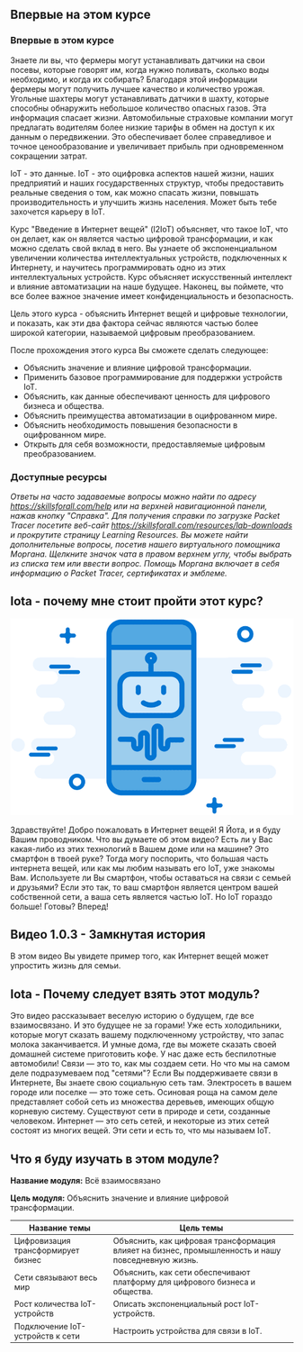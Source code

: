 <!-- 1.0.1 -->
## Впервые на этом курсе 
### Впервые в этом курсе
Знаете ли вы, что фермеры могут устанавливать датчики на свои посевы, которые говорят им, когда нужно поливать, сколько воды необходимо, и когда их собирать? Благодаря этой информации фермеры могут получить лучшее качество и количество урожая. Угольные шахтеры могут устанавливать датчики в шахту, которые способны обнаружить небольшое количество опасных газов. Эта информация спасает жизни. Автомобильные страховые компании могут предлагать водителям более низкие тарифы в обмен на доступ к их данным о передвижении. Это обеспечивает более справедливое и точное ценообразование и увеличивает прибыль при одновременном сокращении затрат.

IoT - это данные. IoT - это оцифровка аспектов нашей жизни, наших предприятий и наших государственных структур, чтобы предоставить реальные сведения о том, как можно спасать жизни, повышать производительность и улучшить жизнь населения. Может быть тебе захочется карьеру в IoT.

Курс "Введение в Интернет вещей" (I2IoT) объясняет, что такое IoT, что он делает, как он является частью цифровой трансформации, и как можно сделать свой вклад в него. Вы узнаете об экспоненциальном увеличении количества интеллектуальных устройств, подключенных к Интернету, и научитесь программировать одно из этих интеллектуальных устройств. Курс объясняет искусственный интеллект и влияние автоматизации на наше будущее. Наконец, вы поймете, что все более важное значение имеет конфиденциальность и безопасность.

Цель этого курса - объяснить Интернет вещей и цифровые технологии, и показать, как эти два фактора сейчас являются частью более широкой категории, называемой цифровым преобразованием.

После прохождения этого курса Вы сможете сделать следующее:

* Объяснить значение и влияние цифровой трансформации.
* Применить базовое программирование для поддержки устройств IoT.
* Объяснить, как данные обеспечивают ценность для цифрового бизнеса и общества.
* Объяснить преимущества автоматизации в оцифрованном мире.
* Объяснить необходимость повышения безопасности в оцифрованном мире.
* Открыть для себя возможности, предоставляемые цифровым преобразованием.
 
<!-- **ВНИМАНИЕ**: Скорее всего эта часть не нужна -->

### Доступные ресурсы
*Ответы на часто задаваемые вопросы можно найти по адресу https://skillsforall.com/help или на верхней навигационной панели, нажав кнопку "Справка". Для получения справки по загрузке Packet Tracer посетите веб-сайт https://skillsforall.com/resources/lab-downloads и прокрутите страницу Learning Resources. Вы можете найти дополнительные вопросы, посетив нашего виртуального помощника Моргана. Щелкните значок чата в правом верхнем углу, чтобы выбрать из списка тем или ввести вопрос. Помощь Моргана включает в себя информацию о Packet Tracer, сертификатах и эмблеме.*
<!-- **ВНИМАНИЕ**: Скорее всего эта часть не нужна -->

<!-- 1.0.2 -->
## Iota - почему мне стоит пройти этот курс?

![](./assets/1.0.2.png)

Здравствуйте! Добро пожаловать в Интернет вещей! Я Йота, и я буду Вашим проводником. Что вы думаете об этом видео? Есть ли у Вас какая-либо из этих технологий в Вашем доме или на машине? Это смартфон в твоей руке? Тогда могу поспорить, что большая часть интернета вещей, или как мы любим называть его IoT, уже знакомы Вам. Используете ли Вы смартфон, чтобы оставаться на связи с семьей и друзьями? Если это так, то ваш смартфон является центром вашей собственной сети, а ваша сеть является частью IoT. Но IoT гораздо больше! Готовы? Вперед!

<!-- 1.0.3 -->
## Видео 1.0.3 - Замкнутая история

В этом видео Вы увидете пример того, как Интернет вещей может упростить жизнь для семьи.

<!-- здесь ссылка на видео -->

<!-- 1.0.4 -->
## Iota - Почему следует взять этот модуль?

Это видео рассказывает веселую историю о будущем, где все взаимосвязано. И это будущее не за горами! Уже есть холодильники, которые могут сказать вашему подключенному устройству, что запас молока заканчивается. И умные дома, где вы можете сказать своей домашней системе приготовить кофе. У нас даже есть беспилотные автомобили!
Связи — это то, как мы создаем сети. Но что мы на самом деле подразумеваем под "сетями"? Если Вы поддерживаете связи в Интернете, Вы знаете свою социальную сеть там. Электросеть в вашем городе или поселке — это тоже сеть. Осиновая роща на самом деле представляет собой сеть из множества деревьев, имеющих общую корневую систему. Существуют сети в природе и сети, созданные человеком. Интернет — это сеть сетей, и некоторые из этих сетей состоят из многих вещей. Эти сети и есть то, что мы называем IoT.

<!-- 1.0.5 -->
## Что я буду изучать в этом модуле?

**Название модуля:** Всё взаимосвязано 

**Цель модуля:** Объяснить значение и влияние цифровой трансформации.

| Название темы | Цель темы |
|---- | ------------ |
| Цифровизация трансформирует бизнес | Объяснить, как цифровая трансформация влияет на бизнес, промышленность и нашу повседневную жизнь. |
| Сети связывают весь мир | Объяснить, как сети обеспечивают платформу для цифрового бизнеса и общества. |
| Рост количества IoT-устройств  | Описать экспоненциальный рост IoT-устройств. |
| Подключение IoT-устройств  к сети | Настроить устройства для связи в IoT. |
